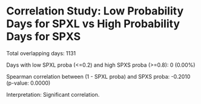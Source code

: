 
# Correlation Study: Low Probability Days for SPXL vs High Probability Days for SPXS

Total overlapping days: 1131

Days with low SPXL proba (<=0.2) and high SPXS proba (>=0.8): 0 (0.00%)

Spearman correlation between (1 - SPXL proba) and SPXS proba: -0.2010 (p-value: 0.0000)

Interpretation: Significant correlation.
